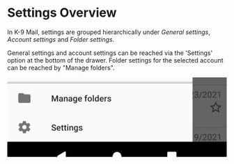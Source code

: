 # Settings Overview

In K-9 Mail, settings are grouped hierarchically under *General settings*, *Account settings* and *Folder settings*.

General settings and account settings can be reached via the 'Settings' option at the bottom of the drawer.
Folder settings for the selected account can be reached by "Manage folders".

![Settings](img/settings_overview.png)
